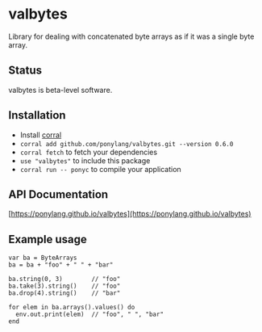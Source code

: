 # valbytes

Library for dealing with concatenated byte arrays as if it was a single byte array.

## Status

valbytes is beta-level software.

## Installation

* Install [corral](https://github.com/ponylang/corral)
* `corral add github.com/ponylang/valbytes.git --version 0.6.0`
* `corral fetch` to fetch your dependencies
* `use "valbytes"` to include this package
* `corral run -- ponyc` to compile your application

## API Documentation

[https://ponylang.github.io/valbytes](https://ponylang.github.io/valbytes)

## Example usage

```pony
var ba = ByteArrays
ba = ba + "foo" + " " + "bar"

ba.string(0, 3)        // "foo"
ba.take(3).string()    // "foo"
ba.drop(4).string()    // "bar"

for elem in ba.arrays().values() do
  env.out.print(elem)  // "foo", " ", "bar"
end
```
